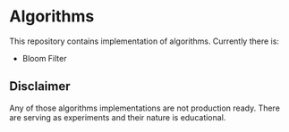 # Algorithms

This repository contains implementation of algorithms. Currently there is:

- Bloom Filter

## Disclaimer

Any of those algorithms implementations are not production ready. There are
serving as experiments and their nature is educational.
